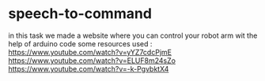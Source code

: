 # speech-to-command
in this task we made a website where you can control your robot arm wit the help of arduino code 
some resources used :
https://www.youtube.com/watch?v=yYZ7cdcPjmE
https://www.youtube.com/watch?v=ELUF8m24sZo
https://www.youtube.com/watch?v=-k-PgvbktX4
